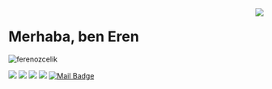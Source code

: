<img align='right' src="https://github-readme-stats.vercel.app/api?username=ferenozcelik&theme=radical&show_icons=true">

# Merhaba, ben Eren

<p align="left"> <img src="https://komarev.com/ghpvc/?username=ferenozcelik" alt="ferenozcelik" /> </p>

<!--- Most used languages
[![Top Langs](https://github-readme-stats.vercel.app/api/top-langs/?username=ferenozcelik)](https://github.com/anuraghazra/github-readme-stats)
-->
  
[![](https://img.shields.io/badge/linkedin-%230077B5.svg?&style=for-the-badge&logo=linkedin&logoColor=white)](https://www.linkedin.com/in/ferenozcelik/)
[![](https://img.shields.io/badge/medium-%2312100E.svg?&style=for-the-badge&logo=medium&logoColor=white)](https://erenoz.medium.com)
[![](https://img.shields.io/badge/instagram-%23E4405F.svg?&style=for-the-badge&logo=instagram&logoColor=white)](https://instagram.com/erenn0z)
[![](https://img.shields.io/badge/stackoverflow-%2310605F.svg?&style=for-the-badge&logo=stackoverflow&logoColor=white)](https://stackoverflow.com/users/14726075/erenoz)
[![Mail Badge](https://img.shields.io/badge/f.eren.ozcelik@gmail.com-c14438?style=for-the-badge&logo=Gmail&logoColor=white&link=mailto:f.eren.ozcelik@gmail.com)](mailto:f.eren.ozcelik@gmail.com)


